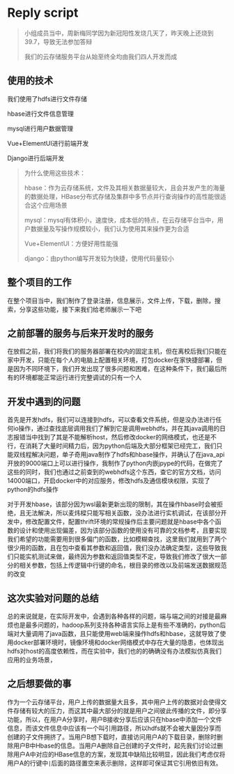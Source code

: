 # Reply script

> 小组成员当中，周新梅同学因为新冠阳性发烧几天了，昨天晚上还烧到39.7，导致无法参加答辩	
>
> 我们的云存储服务平台从始至终全均由我们四人开发而成

## 使用的技术

我们使用了hdfs进行文件存储

hbase进行文件信息管理

mysql进行用户数据管理

Vue+ElementUI进行前端开发                                                                                                                                                                                                                                                                                                                                                                              

Django进行后端开发

> 为什么使用这些技术：
>
> hbase：作为云存储系统，文件及其相关数据量较大，且会并发产生的海量的数据处理，HBase分布式存储及集群中多节点并行查询操作的高性能很适合这个应用场景
>
> mysql：mysql有体积小，速度快，成本低的特点，在云存储平台当中，用户数据量及写操作规模较小，我们认为使用其来操作更为合适
>
> Vue+ElementUI：方便好用性能强
>
> django：由python编写开发较为快捷，使用代码量较小

## 整个项目的工作

在整个项目当中，我们制作了登录注册，信息展示，文件上传，下载，删除，搜索，分享这些功能，接下来我们给老师展示一下吧                

## 之前部署的服务与后来开发时的服务

在放假之前，我们将我们的服务器部署在校内的固定主机，但在离校后我们只能在家中开发，只能在每个人的电脑上配置相关环境，打包docker在家快捷部署，但是因为不同环境下，我们开发出现了很多问题和困难，在这种条件下，我们最后所有的环境都能正常运行进行完整调试的只有一个人

## 开发中遇到的问题

首先是开发hdfs，我们可以连接到hdfs，可以查看文件系统，但是没办法进行任何io操作，通过查找底层调用我们了解到它是调用webhdfs，并在其java调用的日志报错当中找到了其是不能解析host，然后修改docker的网络模式，也还是不行，在消耗了大量时间精力后，因为python后端及大部分框架已经完工，我们只能双线程解决问题，单子奇用java制作了hdfs和hbase操作，并确认了在java_api开放的9000端口上可以进行操作，我制作了python内嵌jpype的代码，在做完了这些的同时，我们也通过之前查到的webhdfs这个东西，查它的官方文档，访问14000端口，开启docker中的对应服务，修改hdfs及通信模块权限，实现了python的hdfs操作

对于开发hbase，该部分因为wsl最新更新出现的限制，其在操作hbase时会被拒绝，且无法解决，所以麦炜樑只能写相关函数，没办法进行实机调试，在该部分开发中，修改配置文件，配置thrift环境的常规操作后主要问题就是hbase中各个函数的设计和使用出现偏差，因为该部分函数的使用没有可靠的文档参考，且要实现我们希望的功能需要用到很多偏门的函数，比如模糊查找，这里我们就用到了两个很少用的函数，且在包中查看其参数和返回值，我们没办法确定类型，这些导致我们只能实机测试来做，最终因为参数和返回值类型不定，导致我们修改了很大一部分的相关参数，包括上传逻辑中行键的命名，根目录的修改以及前端发送数据规范的改变

## 这次实验对问题的总结

总的来说就是，在实际开发中，会遇到各种各样的问题，端与端之间的对接是最麻烦也是最多问题的，hadoop系列支持各种语言实际上是有些不准确的，python后端对大量调用了java函数，且只能使用web端来操作hdfs和hbase，这就导致了使用docker部署环境时，镜像环境和docker网络模式中存在大量的隐患，也体现出hdfs对host的高度依赖性，而在实验中，我们也的的确确没有办法模拟仿真我们应用的业务场景，

## 之后想要做的事

作为一个云存储平台，用户上传的数据量大且多，其中用户上传的数据对会使得文件存储有较大的压力，而这其中最大部分的就是用户之间彼此传播的文件，即分享功能，所以，在用户A分享时，用户B接收分享后应该只在hbase中添加一个文件信息，而该文件信息中应该有一个叫引用路径，所以hdfs就不会被大量因分享而创建的子文件拥挤了。当用户B想下载时，直接访问用户A的下载目录，删除时删除用户B中Hbase的信息。当用户A删除自己创建的子文件时，起先我们讨论过删除用户A中对应的HBase信息的方案，发现其中缺陷比较明显，因此我们考虑仅将用户A的行键中`|`后面的路径置空来表示删除，这样即可保证其它引用依旧有效。







​                                                                         

